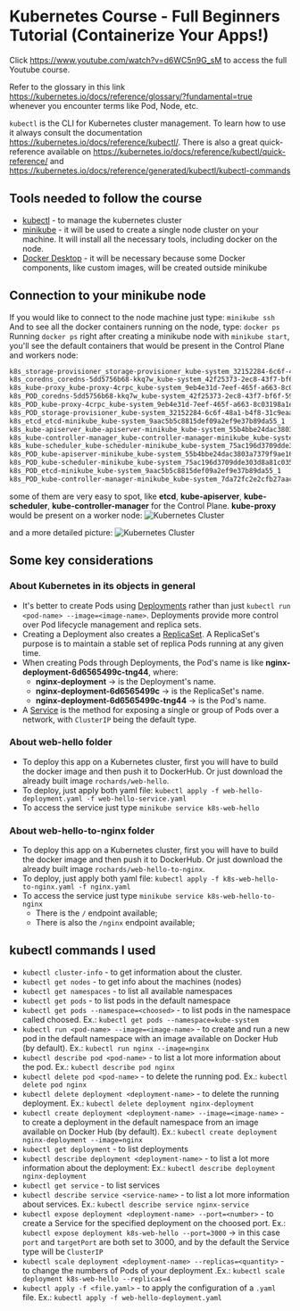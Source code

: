 # Kubernetes Course - Full Beginners Tutorial (Containerize Your Apps!)

Click https://www.youtube.com/watch?v=d6WC5n9G_sM to access the full Youtube course.

Refer to the glossary in this link https://kubernetes.io/docs/reference/glossary/?fundamental=true whenever you encounter terms like Pod, Node, etc.

`kubectl` is the CLI for Kubernetes cluster management. To learn how to use it always consult the documentation https://kubernetes.io/docs/reference/kubectl/. There is also a great quick-reference available on https://kubernetes.io/docs/reference/kubectl/quick-reference/ and https://kubernetes.io/docs/reference/generated/kubectl/kubectl-commands

## Tools needed to follow the course

- [kubectl](https://kubernetes.io/docs/tasks/tools/) - to manage the kubernetes cluster
- [minikube](https://minikube.sigs.k8s.io/docs/start/) - it will be used to create a single node cluster on your machine. It will install all the necessary tools, including docker on the node.
- [Docker Desktop](https://docs.docker.com/desktop/) - it will be necessary because some Docker components, like custom images, will be created outside minikube

## Connection to your minikube node

If you would like to connect to the node machine just type: `minikube ssh`  
And to see all the docker containers running on the node, type: `docker ps`  
Running  `docker ps` right after creating a minikube node with `minikube start`, you'll see the default containers that would be present in the Control Plane and workers node:
```bash
k8s_storage-provisioner_storage-provisioner_kube-system_32152284-6c6f-48a1-b4f8-31c9eaa08157_3
k8s_coredns_coredns-5dd5756b68-kkq7w_kube-system_42f25373-2ec8-43f7-bf6f-59b829a6dbe0_1
k8s_kube-proxy_kube-proxy-4crpc_kube-system_9eb4e31d-7eef-465f-a663-8c03198a1e53_1
k8s_POD_coredns-5dd5756b68-kkq7w_kube-system_42f25373-2ec8-43f7-bf6f-59b829a6dbe0_1
k8s_POD_kube-proxy-4crpc_kube-system_9eb4e31d-7eef-465f-a663-8c03198a1e53_1
k8s_POD_storage-provisioner_kube-system_32152284-6c6f-48a1-b4f8-31c9eaa08157_1
k8s_etcd_etcd-minikube_kube-system_9aac5b5c8815def09a2ef9e37b89da55_1
k8s_kube-apiserver_kube-apiserver-minikube_kube-system_55b4bbe24dac3803a7379f9ae169d6ba_1
k8s_kube-controller-manager_kube-controller-manager-minikube_kube-system_7da72fc2e2cfb27aacf6cffd1c72da00_1
k8s_kube-scheduler_kube-scheduler-minikube_kube-system_75ac196d3709dde303d8a81c035c2c28_1
k8s_POD_kube-apiserver-minikube_kube-system_55b4bbe24dac3803a7379f9ae169d6ba_1
k8s_POD_kube-scheduler-minikube_kube-system_75ac196d3709dde303d8a81c035c2c28_1
k8s_POD_etcd-minikube_kube-system_9aac5b5c8815def09a2ef9e37b89da55_1
k8s_POD_kube-controller-manager-minikube_kube-system_7da72fc2e2cfb27aacf6cffd1c72da00_1
```
some of them are very easy to spot, like **etcd**, **kube-apiserver**, **kube-scheduler**, **kube-controller-manager** for the Control Plane. **kube-proxy** would be present on a worker node:
![Kubernetes Cluster](https://kubernetes.io/images/docs/components-of-kubernetes.svg "Kubernetes Cluster")

and a more detailed picture:
![Kubernetes Cluster](https://kubernetes.io/images/docs/kubernetes-cluster-architecture.svg "Kubernetes Cluster")

## Some key considerations

### About Kubernetes in its objects in general
- It's better to create Pods using [Deployments](https://kubernetes.io/docs/concepts/workloads/controllers/deployment/) rather than just `kubectl run <pod-name> --image=<image-name>`. Deployments provide more control over Pod lifecycle management and replica sets.
- Creating a Deployment also creates a [ReplicaSet](https://kubernetes.io/docs/concepts/workloads/controllers/replicaset/). A ReplicaSet's purpose is to maintain a stable set of replica Pods running at any given time. 
- When creating Pods through Deployments, the Pod's name is like **nginx-deployment-6d6565499c-tng44**, where:
    - **nginx-deployment** -> is the Deployment's name.
    - **nginx-deployment-6d6565499c** -> is the ReplicaSet's name.
    - **nginx-deployment-6d6565499c-tng44** -> is the Pod's name.
- A [Service](https://kubernetes.io/docs/concepts/services-networking/service/) is the method for exposing a single or group of Pods over a network, with `ClusterIP` being the default type.

### About web-hello folder
- To deploy this app on a Kubernetes cluster, first you will have to build the docker image and then push it to DockerHub. Or just download the already built image `rochards/web-hello`.
- To deploy, just apply both yaml file: `kubectl apply -f web-hello-deployment.yaml -f web-hello-service.yaml`
- To access the service just type `minikube service k8s-web-hello`

### About web-hello-to-nginx folder
- To deploy this app on a Kubernetes cluster, first you will have to build the docker image and then push it to DockerHub. Or just download the already built image `rochards/web-hello-to-nginx`.
- To deploy, just apply both yaml file: `kubectl apply -f k8s-web-hello-to-nginx.yaml -f nginx.yaml`
- To access the service just type `minikube service k8s-web-hello-to-nginx`
    - There is the `/` endpoint available;
    - There is also the `/nginx` endpoint available;

## kubectl commands I used

- `kubectl cluster-info` - to get information about the cluster.
- `kubectl get nodes` - to get info about the machines (nodes)
- `kubectl get namespaces` - to list all available namespaces
- `kubectl get pods` - to list pods in the default namespace
- `kubectl get pods --namespace=<choosed>` - to list pods in the namespace called choosed. Ex.: `kubectl get pods --namespace=kube-system`
- `kubectl run <pod-name> --image=<image-name>` - to create and run a new pod in the default namespace with an image available on Docker Hub (by default). Ex.: `kubectl run nginx --image=nginx`
- `kubectl describe pod <pod-name>` - to list a lot more information about the pod. Ex.: `kubectl describe pod nginx`
- `kubectl delete pod <pod-name>` - to delete the running pod. Ex.: `kubectl delete pod nginx`
- `kubectl delete deployment <deployment-name>` - to delete the running deployment. Ex.: `kubectl delete deployment nginx-deployment`
- `kubectl create deployment <deployment-name> --image=<image-name>` - to create a deployment in the default namespace from an image available on Docker Hub (by default). Ex.: `kubectl create deployment nginx-deployment --image=nginx`
- `kubectl get deployment` - to list deployments
- `kubectl describe deployment <deployment-name>` - to list a lot more information about the deployment: Ex.: `kubectl describe deployment nginx-deployment`
- `kubectl get service` - to list services
- `kubectl describe service <service-name>` - to list a lot more information about services. Ex.: `kubectl describe service nginx-service`
- `kubectl expose deployment <deployment-name> --port=<number>` - to create a Service for the specified deployment on the choosed port. Ex.: `kubectl expose deployment k8s-web-hello --port=3000` -> in this case `port` and `targetPort` are both set to 3000, and by the default the Service type will be `ClusterIP`
- `kubectl scale deployment <deployment-name> --replicas=<quantity>` - to change the numbers of Pods of your deployment .Ex.: `kubectl scale deployment k8s-web-hello --replicas=4`
- `kubectl apply -f <file.yaml>` - to apply the configuration of a `.yaml` file. Ex.: `kubectl apply -f web-hello-deployment.yaml`